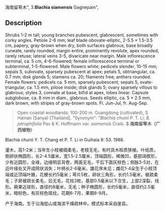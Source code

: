 海南留萼木",
3.**Blachia siamensis** Gagnepain",

## Description
Shrubs 1-2 m tall; young branches pubescent, glabrescent, sometimes with corky angles. Petiole 2-6 mm; leaf blade obovate-elliptic, 2-5.5 × 1.5-3.5 cm, papery, gray-brown when dry, both surfaces glabrous, base broadly cuneate, rarely rounded, margin entire, prominently revolute, apex rounded, rarely retuse; lateral veins 3-5, divaricate near margin. Male inflorescence terminal, ca. 5 cm, 4-6-flowered; female inflorescence terminal or subterminal, 1-5-flowered. Male flowers white; pedicels slender, 10-15 mm; sepals 5, subovate, sparsely pubescent at apex; petals 5, obtriangular, ca. 0.7 mm; disk glands 5; stamens ca. 20; filaments free; anthers rounded. Female flowers: pedicels ca. 5 mm, sparsely pubescent; sepals 5, ovate-triangular, ca. 1.5 mm, pilose inside; disk glands 5; ovary sparsely villous to glabrous; styles 3, connate at base, bifid at apex, lobes linear. Capsule subglobose, ca. 8 mm in diam., glabrous. Seeds elliptic, ca. 5 × 2.5 mm, dark brown, with stripes of gray-brown spots. Fl. Jun-Jul, fr. Aug-Sep.

> Open coastal woodlands; 100-200 m. Guangdong (cultivated), S Hainan (Sanya) [Thailand].
  "Synonym": "*Blachia chunii* P. T. Li; *B. jatrophifolia* Pax &amp; K. Hoffmann var. *siamensis* Craib.
**3.海南留萼木（广西植物）**

Blachia chunii Y. T. Chang et P. T. Li in Guihaia 8: 53. 1988.

灌木，高1-2米；当年生小枝被细柔毛，老枝无毛，有时具木栓质狭棱。叶纸质，倒卵状椭圆形，长2-4.5厘米，宽1.5-2.5厘米，顶端圆形，稀微凹，基部阔楔形，少有近圆形，全缘，边缘明显背卷，两面无毛，干后下面灰棕色；侧脉3-5对，在近叶缘处叉开成网状消失；叶柄长2-6毫米。雄花序未见；雌花1-4朵生于小枝顶端或近顶端叶腋，花梗长约5毫米；萼片5枚，卵状三角形，长约1.5毫米，被疏柔毛；子房被疏长柔毛，后无毛，花柱3枚，基部0.5毫米以下合生，上部2深裂，线形。蒴果近球形，直径约8毫米，无毛；种子椭圆形，长约5毫米，直径约2.5毫米，暗棕色，有灰棕色斑纹。花期6-7月，果期8-9月。

产于海南。生于沿海低山或海滨干燥疏林中。模式标本采自崖县。
